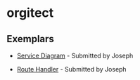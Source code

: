 # orgitect

## Exemplars

* [Service Diagram](exemplars/service-diagram/OrgitectDiagrams20210225.jpg) - Submitted by Joseph

* [Route Handler](exemplars/axios-async-route-handlers/routes.ts) - Submitted by Joseph

